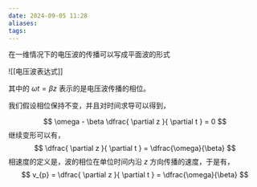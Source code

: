 ```yaml
---
date: 2024-09-05 11:28
aliases: 
tags: 
---
```


在一维情况下的电压波的传播可以写成平面波的形式

![[电压波表达式]]

其中的 $\omega t=\beta z$ 表示的是电压波传播的相位。

我们假设相位保持不变，并且对时间求导可以得到，

$$
\omega - \beta \dfrac{ \partial z }{ \partial t }  = 0
$$
继续变形可以有，
$$
\dfrac{ \partial z }{ \partial t } = \dfrac{\omega}{\beta}
$$
相速度的定义是，波的相位在单位时间内沿 $z$ 方向传播的速度，于是有，
$$
v_{p} = \dfrac{ \partial z }{ \partial t } = \dfrac{\omega}{\beta}
$$
